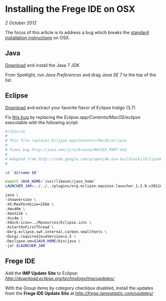 # Installing the Frege IDE on OSX

*2 October 2012*

The focus of this article is to address a bug which breaks the [standard installation instructions](http://code.google.com/p/frege/wiki/HowToEclipseFregIDE) on OSX.

## Java

[Download](http://www.oracle.com/technetwork/java/javase/downloads/index.html) and install the Java 7 JDK

From Spotlight, run *Java Preferences* and drag *Java SE 7* to the top of the list.

## Eclipse

[Download](http://www.eclipse.org/indigo/) and extract your favorite flavor of Eclipse Indigo (3.7)

Fix [this bug](http://java.net/jira/browse/MACOSX_PORT-432) by replacing the *Eclipse.app/Contents/MacOS/eclipse* executable with the following script:

```sh
#!/bin/sh
#
# This file replaces Eclipse.app/Contents/MacOS/eclipse
#
# Fixes bug http://java.net/jira/browse/MACOSX_PORT-432
#
# Adapted from http://code.google.com/p/openjdk-osx-build/wiki/EclipseWithOpenJDK
#

cd `dirname $0`

export JAVA_HOME=`/usr/libexec/java_home`
LAUNCHER_JAR=../../../plugins/org.eclipse.equinox.launcher_1.2.0.v20110502.jar

java \
-showversion \
-XX:MaxPermSize=256m \
-Xms40m \
-Xmx512m \
-Xss4m \
-Xdock:icon=../Resources/Eclipse.icns \
-XstartOnFirstThread \
-Dorg.eclipse.swt.internal.carbon.smallFonts \
-Dosgi.requiredJavaVersion=1.5 \
-Declipse.vm=$JAVA_HOME/bin/java \
-jar $LAUNCHER_JAR 
```

## Frege IDE

Add the **IMP Update Site** to Eclipse:  *http://download.eclipse.org/technology/imp/updates/*

With the *Group items by category* checkbox disabled, install the updates from the **Frege IDE Update Site** at *http://frege.jamestastic.com/updates/*
